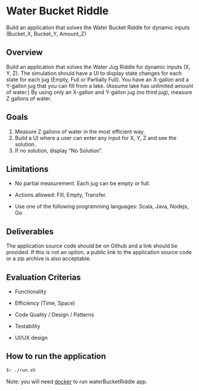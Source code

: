 # Water Bucket Riddle

Build an application that solves the Water Bucket Riddle for dynamic inputs (Bucket_X, Bucket_Y, Amount_Z)


## Overview

Build an application that solves the Water Jug Riddle for dynamic inputs (X, Y, Z). The simulation
should have a UI to display state changes for each state for each jug (Empty, Full or Partially Full).
You have an X-gallon and a Y-gallon jug that you can fill from a lake. (Assume lake has unlimited
amount of water.) By using only an X-gallon and Y-gallon jug (no third jug), measure Z gallons of
water.

## Goals

1. Measure Z gallons of water in the most efficient way.
2. Build a UI where a user can enter any input for X, Y, Z and see the solution.
3. If no solution, display “No Solution”.

## Limitations

- No partial measurement. Each jug can be empty or full.

- Actions allowed: Fill, Empty, Transfer.

- Use one of the following programming languages: Scala, Java, Nodejs, Go

## Deliverables

The application source code should be on Github and a link should be provided. If this is not an
option, a public link to the application source code or a zip archive is also acceptable.

## Evaluation Criterias

- Functionality

- Efficiency (Time, Space)

- Code Quality / Design / Patterns

- Testability

- UI/UX design

## How to run the application

```bash
$> ./run.sh
```

Note: you will need [docker](https://www.docker.com/) to run waterBucketRiddle app.

